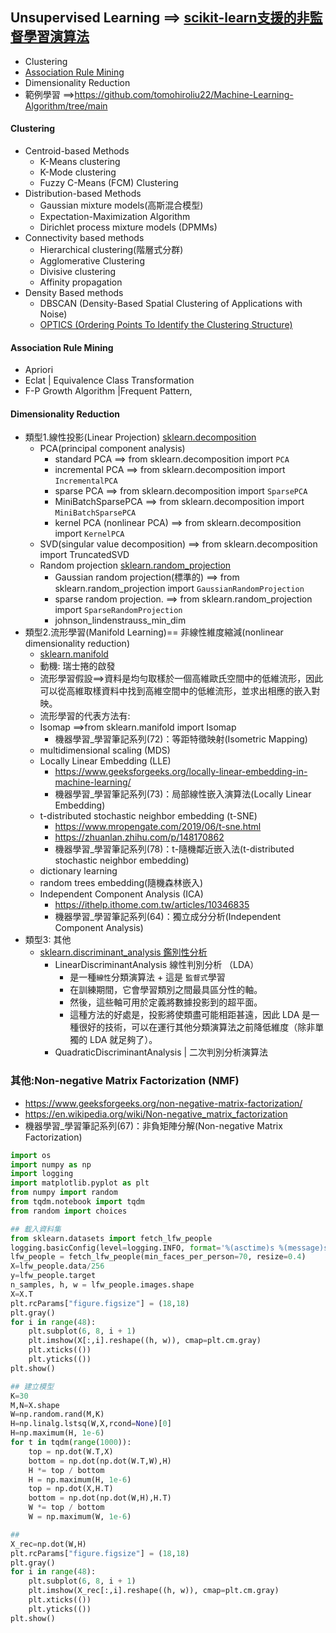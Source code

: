 ## Unsupervised Learning ==> [scikit-learn支援的非監督學習演算法](scikit-learn支援的非監督學習演算法.md)
- Clustering
- [Association Rule Mining](AssociationRuleLearning.md)
- Dimensionality Reduction
- 範例學習 ==>https://github.com/tomohiroliu22/Machine-Learning-Algorithm/tree/main
#### Clustering
  - Centroid-based Methods
    - K-Means clustering
    - K-Mode clustering
    - Fuzzy C-Means (FCM) Clustering 
  - Distribution-based Methods
    - Gaussian mixture models(高斯混合模型)
    - Expectation-Maximization Algorithm
    - Dirichlet process mixture models (DPMMs) 
  - Connectivity based methods
    - Hierarchical clustering(階層式分群) 
    - Agglomerative Clustering
    - Divisive clustering
    - Affinity propagation 
  - Density Based methods
    - DBSCAN (Density-Based Spatial Clustering of Applications with Noise)
    - [OPTICS (Ordering Points To Identify the Clustering Structure)](OPTICS.md) 
#### Association Rule Mining
  - Apriori
  - Eclat | Equivalence Class Transformation
  - F-P Growth Algorithm |Frequent Pattern, 
#### Dimensionality Reduction
- 類型1.線性投影(Linear Projection)  [sklearn.decomposition](https://scikit-learn.org/stable/api/sklearn.decomposition.html)
  - PCA(principal component analysis)
    - standard PCA ==> from sklearn.decomposition import `PCA`
    - incremental PCA ==>  from sklearn.decomposition import  `IncrementalPCA`
    - sparse PCA  ==>  from sklearn.decomposition import `SparsePCA`
    - MiniBatchSparsePCA ==> from sklearn.decomposition import `MiniBatchSparsePCA`
    - kernel PCA (nonlinear PCA) ==>  from sklearn.decomposition import `KernelPCA`
  - SVD(singular value decomposition) ==>  from sklearn.decomposition import TruncatedSVD
  - Random projection  [sklearn.random_projection](https://scikit-learn.org/stable/api/sklearn.random_projection.html)
    - Gaussian random projection(標準的) ==> from sklearn.random_projection import `GaussianRandomProjection`
    - sparse random projection.  ==> from sklearn.random_projection import `SparseRandomProjection`
    - johnson_lindenstrauss_min_dim
- 類型2.流形學習(Manifold Learning)== 非線性維度縮減(nonlinear dimensionality reduction)
  - [sklearn.manifold](https://scikit-learn.org/stable/api/sklearn.manifold.html)
  - 動機: 瑞士捲的啟發
  - 流形學習假設==>資料是均勻取樣於一個高維歐氏空間中的低維流形，因此可以從高維取樣資料中找到高維空間中的低維流形，並求出相應的嵌入對映。
  - 流形學習的代表方法有:
  - Isomap ==>from sklearn.manifold import Isomap
    - 機器學習_學習筆記系列(72)：等距特徵映射(Isometric Mapping) 
  - multidimensional scaling (MDS)
  - Locally Linear Embedding (LLE)
    - https://www.geeksforgeeks.org/locally-linear-embedding-in-machine-learning/
    - 機器學習_學習筆記系列(73)：局部線性嵌入演算法(Locally Linear Embedding)
  - t-distributed stochastic neighbor embedding (t-SNE)
    - https://www.mropengate.com/2019/06/t-sne.html
    - https://zhuanlan.zhihu.com/p/148170862
    - 機器學習_學習筆記系列(78)：t-隨機鄰近嵌入法(t-distributed stochastic neighbor embedding)
  - dictionary learning
  - random trees embedding(隨機森林嵌入)
  - Independent Component Analysis (ICA)
    - https://ithelp.ithome.com.tw/articles/10346835
    - 機器學習_學習筆記系列(64)：獨立成分分析(Independent Component Analysis)  
- 類型3: 其他
  - [sklearn.discriminant_analysis 鑑別性分析](https://scikit-learn.org/stable/api/sklearn.discriminant_analysis.html)
    - LinearDiscriminantAnalysis 線性判別分析 （LDA） 
      - 是一種`線性`分類演算法 + 這是 `監督式`學習
      - 在訓練期間，它會學習類別之間最具區分性的軸。
      - 然後，這些軸可用於定義將數據投影到的超平面。
      - 這種方法的好處是，投影將使類盡可能相距甚遠，因此 LDA 是一種很好的技術，可以在運行其他分類演算法之前降低維度（除非單獨的 LDA 就足夠了）。
    - QuadraticDiscriminantAnalysis | 二次判別分析演算法


### 其他:Non-negative Matrix Factorization (NMF)
- https://www.geeksforgeeks.org/non-negative-matrix-factorization/
- https://en.wikipedia.org/wiki/Non-negative_matrix_factorization
- 機器學習_學習筆記系列(67)：非負矩陣分解(Non-negative Matrix Factorization)
```python
import os 
import numpy as np
import logging
import matplotlib.pyplot as plt
from numpy import random
from tqdm.notebook import tqdm
from random import choices

## 載入資料集
from sklearn.datasets import fetch_lfw_people
logging.basicConfig(level=logging.INFO, format='%(asctime)s %(message)s')
lfw_people = fetch_lfw_people(min_faces_per_person=70, resize=0.4)
X=lfw_people.data/256
y=lfw_people.target
n_samples, h, w = lfw_people.images.shape
X=X.T
plt.rcParams["figure.figsize"] = (18,18)
plt.gray()
for i in range(48):
    plt.subplot(6, 8, i + 1)
    plt.imshow(X[:,i].reshape((h, w)), cmap=plt.cm.gray)
    plt.xticks(())
    plt.yticks(())
plt.show() 

## 建立模型
K=30
M,N=X.shape
W=np.random.rand(M,K)
H=np.linalg.lstsq(W,X,rcond=None)[0]
H=np.maximum(H, 1e-6)
for t in tqdm(range(1000)):
    top = np.dot(W.T,X)
    bottom = np.dot(np.dot(W.T,W),H)
    H *= top / bottom
    H = np.maximum(H, 1e-6)
    top = np.dot(X,H.T)
    bottom = np.dot(np.dot(W,H),H.T)
    W *= top / bottom
    W = np.maximum(W, 1e-6)

##
X_rec=np.dot(W,H)
plt.rcParams["figure.figsize"] = (18,18)
plt.gray()
for i in range(48):
    plt.subplot(6, 8, i + 1)
    plt.imshow(X_rec[:,i].reshape((h, w)), cmap=plt.cm.gray)
    plt.xticks(())
    plt.yticks(())
plt.show() 
```

